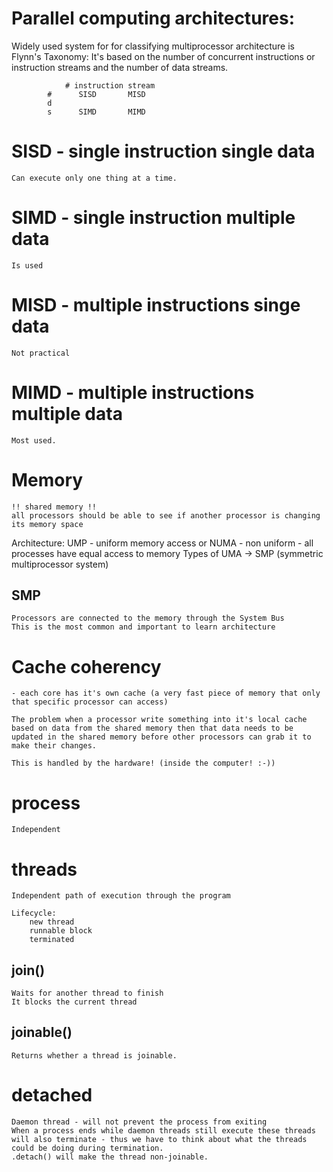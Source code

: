 # Parallel computing architectures:

Widely used system for for classifying multiprocessor architecture is Flynn's Taxonomy:
It's based on the number of concurrent instructions or instruction streams and the number of data streams.

                # instruction stream
            #      SISD       MISD
            d
            s      SIMD       MIMD

# SISD - single instruction single data
    Can execute only one thing at a time.
# SIMD - single instruction multiple data
    Is used
# MISD - multiple instructions singe data
    Not practical
# MIMD - multiple instructions multiple data
    Most used.

# Memory
    !! shared memory !!
    all processors should be able to see if another processor is changing its memory space

Architecture:
    UMP - uniform memory access or NUMA - non uniform 
        - all processes have equal access to memory
    Types of UMA -> SMP (symmetric multiprocessor system)

## SMP
    Processors are connected to the memory through the System Bus
    This is the most common and important to learn architecture

# Cache coherency
    - each core has it's own cache (a very fast piece of memory that only that specific processor can access)

    The problem when a processor write something into it's local cache based on data from the shared memory then that data needs to be updated in the shared memory before other processors can grab it to make their changes.

    This is handled by the hardware! (inside the computer! :-))

# process
    Independent

# threads
    Independent path of execution through the program
    
    Lifecycle:
        new thread 
        runnable block
        terminated
    
## join()
    Waits for another thread to finish
    It blocks the current thread

## joinable()
    Returns whether a thread is joinable.

# detached
    Daemon thread - will not prevent the process from exiting
    When a process ends while daemon threads still execute these threads will also terminate - thus we have to think about what the threads could be doing during termination.
    .detach() will make the thread non-joinable.